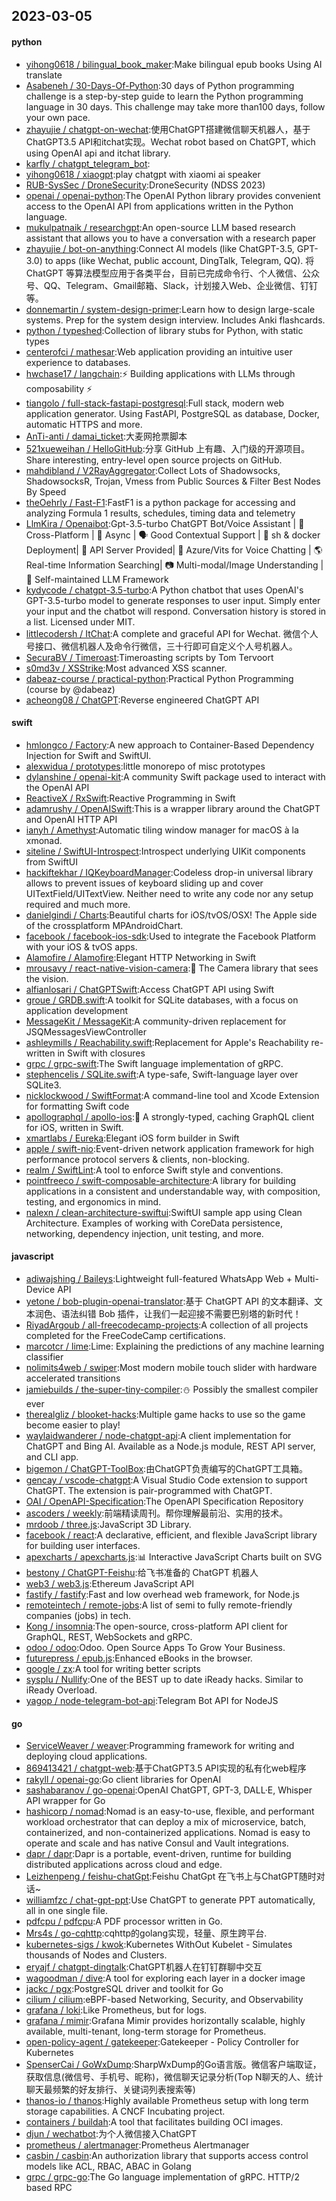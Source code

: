 ## 2023-03-05

#### python
* [yihong0618 / bilingual_book_maker](https://github.com/yihong0618/bilingual_book_maker):Make bilingual epub books Using AI translate
* [Asabeneh / 30-Days-Of-Python](https://github.com/Asabeneh/30-Days-Of-Python):30 days of Python programming challenge is a step-by-step guide to learn the Python programming language in 30 days. This challenge may take more than100 days, follow your own pace.
* [zhayujie / chatgpt-on-wechat](https://github.com/zhayujie/chatgpt-on-wechat):使用ChatGPT搭建微信聊天机器人，基于ChatGPT3.5 API和itchat实现。Wechat robot based on ChatGPT, which using OpenAI api and itchat library.
* [karfly / chatgpt_telegram_bot](https://github.com/karfly/chatgpt_telegram_bot):
* [yihong0618 / xiaogpt](https://github.com/yihong0618/xiaogpt):play chatgpt with xiaomi ai speaker
* [RUB-SysSec / DroneSecurity](https://github.com/RUB-SysSec/DroneSecurity):DroneSecurity (NDSS 2023)
* [openai / openai-python](https://github.com/openai/openai-python):The OpenAI Python library provides convenient access to the OpenAI API from applications written in the Python language.
* [mukulpatnaik / researchgpt](https://github.com/mukulpatnaik/researchgpt):An open-source LLM based research assistant that allows you to have a conversation with a research paper
* [zhayujie / bot-on-anything](https://github.com/zhayujie/bot-on-anything):Connect AI models (like ChatGPT-3.5, GPT-3.0) to apps (like Wechat, public account, DingTalk, Telegram, QQ). 将 ChatGPT 等算法模型应用于各类平台，目前已完成命令行、个人微信、公众号、QQ、Telegram、Gmail邮箱、Slack，计划接入Web、企业微信、钉钉等。
* [donnemartin / system-design-primer](https://github.com/donnemartin/system-design-primer):Learn how to design large-scale systems. Prep for the system design interview. Includes Anki flashcards.
* [python / typeshed](https://github.com/python/typeshed):Collection of library stubs for Python, with static types
* [centerofci / mathesar](https://github.com/centerofci/mathesar):Web application providing an intuitive user experience to databases.
* [hwchase17 / langchain](https://github.com/hwchase17/langchain):⚡
Building applications with LLMs through composability
⚡
* [tiangolo / full-stack-fastapi-postgresql](https://github.com/tiangolo/full-stack-fastapi-postgresql):Full stack, modern web application generator. Using FastAPI, PostgreSQL as database, Docker, automatic HTTPS and more.
* [AnTi-anti / damai_ticket](https://github.com/AnTi-anti/damai_ticket):大麦网抢票脚本
* [521xueweihan / HelloGitHub](https://github.com/521xueweihan/HelloGitHub):分享 GitHub 上有趣、入门级的开源项目。Share interesting, entry-level open source projects on GitHub.
* [mahdibland / V2RayAggregator](https://github.com/mahdibland/V2RayAggregator):Collect Lots of Shadowsocks, ShadowsocksR, Trojan, Vmess from Public Sources & Filter Best Nodes By Speed
* [theOehrly / Fast-F1](https://github.com/theOehrly/Fast-F1):FastF1 is a python package for accessing and analyzing Formula 1 results, schedules, timing data and telemetry
* [LlmKira / Openaibot](https://github.com/LlmKira/Openaibot):Gpt-3.5-turbo ChatGPT Bot/Voice Assistant |
📱
Cross-Platform |
🦾
Async |
🗣
Good Contextual Support |
🌻
sh & docker Deployment|
🔌
API Server Provided|
🎤
Azure/Vits for Voice Chatting |
🌎
Real-time Information Searching|
📷
Multi-modal/Image Understanding |
💐
Self-maintained LLM Framework
* [kydycode / chatgpt-3.5-turbo](https://github.com/kydycode/chatgpt-3.5-turbo):A Python chatbot that uses OpenAI's GPT-3.5-turbo model to generate responses to user input. Simply enter your input and the chatbot will respond. Conversation history is stored in a list. Licensed under MIT.
* [littlecodersh / ItChat](https://github.com/littlecodersh/ItChat):A complete and graceful API for Wechat. 微信个人号接口、微信机器人及命令行微信，三十行即可自定义个人号机器人。
* [SecuraBV / Timeroast](https://github.com/SecuraBV/Timeroast):Timeroasting scripts by Tom Tervoort
* [s0md3v / XSStrike](https://github.com/s0md3v/XSStrike):Most advanced XSS scanner.
* [dabeaz-course / practical-python](https://github.com/dabeaz-course/practical-python):Practical Python Programming (course by @dabeaz)
* [acheong08 / ChatGPT](https://github.com/acheong08/ChatGPT):Reverse engineered ChatGPT API

#### swift
* [hmlongco / Factory](https://github.com/hmlongco/Factory):A new approach to Container-Based Dependency Injection for Swift and SwiftUI.
* [alexwidua / prototypes](https://github.com/alexwidua/prototypes):little monorepo of misc prototypes
* [dylanshine / openai-kit](https://github.com/dylanshine/openai-kit):A community Swift package used to interact with the OpenAI API
* [ReactiveX / RxSwift](https://github.com/ReactiveX/RxSwift):Reactive Programming in Swift
* [adamrushy / OpenAISwift](https://github.com/adamrushy/OpenAISwift):This is a wrapper library around the ChatGPT and OpenAI HTTP API
* [ianyh / Amethyst](https://github.com/ianyh/Amethyst):Automatic tiling window manager for macOS à la xmonad.
* [siteline / SwiftUI-Introspect](https://github.com/siteline/SwiftUI-Introspect):Introspect underlying UIKit components from SwiftUI
* [hackiftekhar / IQKeyboardManager](https://github.com/hackiftekhar/IQKeyboardManager):Codeless drop-in universal library allows to prevent issues of keyboard sliding up and cover UITextField/UITextView. Neither need to write any code nor any setup required and much more.
* [danielgindi / Charts](https://github.com/danielgindi/Charts):Beautiful charts for iOS/tvOS/OSX! The Apple side of the crossplatform MPAndroidChart.
* [facebook / facebook-ios-sdk](https://github.com/facebook/facebook-ios-sdk):Used to integrate the Facebook Platform with your iOS & tvOS apps.
* [Alamofire / Alamofire](https://github.com/Alamofire/Alamofire):Elegant HTTP Networking in Swift
* [mrousavy / react-native-vision-camera](https://github.com/mrousavy/react-native-vision-camera):📸
The Camera library that sees the vision.
* [alfianlosari / ChatGPTSwift](https://github.com/alfianlosari/ChatGPTSwift):Access ChatGPT API using Swift
* [groue / GRDB.swift](https://github.com/groue/GRDB.swift):A toolkit for SQLite databases, with a focus on application development
* [MessageKit / MessageKit](https://github.com/MessageKit/MessageKit):A community-driven replacement for JSQMessagesViewController
* [ashleymills / Reachability.swift](https://github.com/ashleymills/Reachability.swift):Replacement for Apple's Reachability re-written in Swift with closures
* [grpc / grpc-swift](https://github.com/grpc/grpc-swift):The Swift language implementation of gRPC.
* [stephencelis / SQLite.swift](https://github.com/stephencelis/SQLite.swift):A type-safe, Swift-language layer over SQLite3.
* [nicklockwood / SwiftFormat](https://github.com/nicklockwood/SwiftFormat):A command-line tool and Xcode Extension for formatting Swift code
* [apollographql / apollo-ios](https://github.com/apollographql/apollo-ios):📱
A strongly-typed, caching GraphQL client for iOS, written in Swift.
* [xmartlabs / Eureka](https://github.com/xmartlabs/Eureka):Elegant iOS form builder in Swift
* [apple / swift-nio](https://github.com/apple/swift-nio):Event-driven network application framework for high performance protocol servers & clients, non-blocking.
* [realm / SwiftLint](https://github.com/realm/SwiftLint):A tool to enforce Swift style and conventions.
* [pointfreeco / swift-composable-architecture](https://github.com/pointfreeco/swift-composable-architecture):A library for building applications in a consistent and understandable way, with composition, testing, and ergonomics in mind.
* [nalexn / clean-architecture-swiftui](https://github.com/nalexn/clean-architecture-swiftui):SwiftUI sample app using Clean Architecture. Examples of working with CoreData persistence, networking, dependency injection, unit testing, and more.

#### javascript
* [adiwajshing / Baileys](https://github.com/adiwajshing/Baileys):Lightweight full-featured WhatsApp Web + Multi-Device API
* [yetone / bob-plugin-openai-translator](https://github.com/yetone/bob-plugin-openai-translator):基于 ChatGPT API 的文本翻译、文本润色、语法纠错 Bob 插件，让我们一起迎接不需要巴别塔的新时代！
* [RiyadArgoub / all-freecodecamp-projects](https://github.com/RiyadArgoub/all-freecodecamp-projects):A collection of all projects completed for the FreeCodeCamp certifications.
* [marcotcr / lime](https://github.com/marcotcr/lime):Lime: Explaining the predictions of any machine learning classifier
* [nolimits4web / swiper](https://github.com/nolimits4web/swiper):Most modern mobile touch slider with hardware accelerated transitions
* [jamiebuilds / the-super-tiny-compiler](https://github.com/jamiebuilds/the-super-tiny-compiler):⛄
Possibly the smallest compiler ever
* [therealgliz / blooket-hacks](https://github.com/therealgliz/blooket-hacks):Multiple game hacks to use so the game become easier to play!
* [waylaidwanderer / node-chatgpt-api](https://github.com/waylaidwanderer/node-chatgpt-api):A client implementation for ChatGPT and Bing AI. Available as a Node.js module, REST API server, and CLI app.
* [bigemon / ChatGPT-ToolBox](https://github.com/bigemon/ChatGPT-ToolBox):由ChatGPT负责编写的ChatGPT工具箱。
* [gencay / vscode-chatgpt](https://github.com/gencay/vscode-chatgpt):A Visual Studio Code extension to support ChatGPT. The extension is pair-programmed with ChatGPT.
* [OAI / OpenAPI-Specification](https://github.com/OAI/OpenAPI-Specification):The OpenAPI Specification Repository
* [ascoders / weekly](https://github.com/ascoders/weekly):前端精读周刊。帮你理解最前沿、实用的技术。
* [mrdoob / three.js](https://github.com/mrdoob/three.js):JavaScript 3D Library.
* [facebook / react](https://github.com/facebook/react):A declarative, efficient, and flexible JavaScript library for building user interfaces.
* [apexcharts / apexcharts.js](https://github.com/apexcharts/apexcharts.js):📊
Interactive JavaScript Charts built on SVG
* [bestony / ChatGPT-Feishu](https://github.com/bestony/ChatGPT-Feishu):给飞书准备的 ChatGPT 机器人
* [web3 / web3.js](https://github.com/web3/web3.js):Ethereum JavaScript API
* [fastify / fastify](https://github.com/fastify/fastify):Fast and low overhead web framework, for Node.js
* [remoteintech / remote-jobs](https://github.com/remoteintech/remote-jobs):A list of semi to fully remote-friendly companies (jobs) in tech.
* [Kong / insomnia](https://github.com/Kong/insomnia):The open-source, cross-platform API client for GraphQL, REST, WebSockets and gRPC.
* [odoo / odoo](https://github.com/odoo/odoo):Odoo. Open Source Apps To Grow Your Business.
* [futurepress / epub.js](https://github.com/futurepress/epub.js):Enhanced eBooks in the browser.
* [google / zx](https://github.com/google/zx):A tool for writing better scripts
* [sysplu / Nullify](https://github.com/sysplu/Nullify):One of the BEST up to date iReady hacks. Similar to iReady Overload.
* [yagop / node-telegram-bot-api](https://github.com/yagop/node-telegram-bot-api):Telegram Bot API for NodeJS

#### go
* [ServiceWeaver / weaver](https://github.com/ServiceWeaver/weaver):Programming framework for writing and deploying cloud applications.
* [869413421 / chatgpt-web](https://github.com/869413421/chatgpt-web):基于ChatGPT3.5 API实现的私有化web程序
* [rakyll / openai-go](https://github.com/rakyll/openai-go):Go client libraries for OpenAI
* [sashabaranov / go-openai](https://github.com/sashabaranov/go-openai):OpenAI ChatGPT, GPT-3, DALL·E, Whisper API wrapper for Go
* [hashicorp / nomad](https://github.com/hashicorp/nomad):Nomad is an easy-to-use, flexible, and performant workload orchestrator that can deploy a mix of microservice, batch, containerized, and non-containerized applications. Nomad is easy to operate and scale and has native Consul and Vault integrations.
* [dapr / dapr](https://github.com/dapr/dapr):Dapr is a portable, event-driven, runtime for building distributed applications across cloud and edge.
* [Leizhenpeng / feishu-chatGpt](https://github.com/Leizhenpeng/feishu-chatGpt):Feishu ChatGpt 在飞书上与ChatGPT随时对话~
* [williamfzc / chat-gpt-ppt](https://github.com/williamfzc/chat-gpt-ppt):Use ChatGPT to generate PPT automatically, all in one single file.
* [pdfcpu / pdfcpu](https://github.com/pdfcpu/pdfcpu):A PDF processor written in Go.
* [Mrs4s / go-cqhttp](https://github.com/Mrs4s/go-cqhttp):cqhttp的golang实现，轻量、原生跨平台.
* [kubernetes-sigs / kwok](https://github.com/kubernetes-sigs/kwok):Kubernetes WithOut Kubelet - Simulates thousands of Nodes and Clusters.
* [eryajf / chatgpt-dingtalk](https://github.com/eryajf/chatgpt-dingtalk):ChatGPT机器人在钉钉群聊中交互
* [wagoodman / dive](https://github.com/wagoodman/dive):A tool for exploring each layer in a docker image
* [jackc / pgx](https://github.com/jackc/pgx):PostgreSQL driver and toolkit for Go
* [cilium / cilium](https://github.com/cilium/cilium):eBPF-based Networking, Security, and Observability
* [grafana / loki](https://github.com/grafana/loki):Like Prometheus, but for logs.
* [grafana / mimir](https://github.com/grafana/mimir):Grafana Mimir provides horizontally scalable, highly available, multi-tenant, long-term storage for Prometheus.
* [open-policy-agent / gatekeeper](https://github.com/open-policy-agent/gatekeeper):Gatekeeper - Policy Controller for Kubernetes
* [SpenserCai / GoWxDump](https://github.com/SpenserCai/GoWxDump):SharpWxDump的Go语言版。微信客户端取证，获取信息(微信号、手机号、昵称)，微信聊天记录分析(Top N聊天的人、统计聊天最频繁的好友排行、关键词列表搜索等)
* [thanos-io / thanos](https://github.com/thanos-io/thanos):Highly available Prometheus setup with long term storage capabilities. A CNCF Incubating project.
* [containers / buildah](https://github.com/containers/buildah):A tool that facilitates building OCI images.
* [djun / wechatbot](https://github.com/djun/wechatbot):为个人微信接入ChatGPT
* [prometheus / alertmanager](https://github.com/prometheus/alertmanager):Prometheus Alertmanager
* [casbin / casbin](https://github.com/casbin/casbin):An authorization library that supports access control models like ACL, RBAC, ABAC in Golang
* [grpc / grpc-go](https://github.com/grpc/grpc-go):The Go language implementation of gRPC. HTTP/2 based RPC
